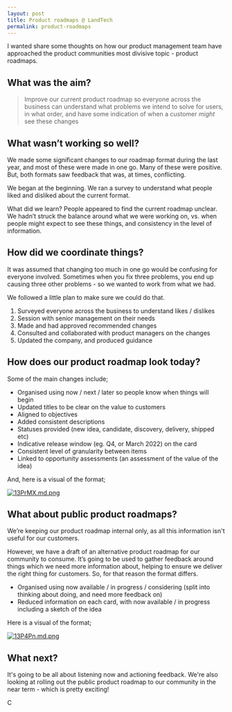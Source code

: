 ```yaml
---
layout: post
title: Product roadmaps @ LandTech
permalink: product-roadmaps
---
```

I wanted share some thoughts on how our product management team have approached the product communities most divisive topic - product roadmaps.

## What was the aim?

> Improve our current product roadmap so everyone across the business can understand what problems we intend to solve for users, in what order, and have some indication of when a customer *might* see these changes

## What wasn’t working so well?

We made some significant changes to our roadmap format during the last year, and most of these were made in one go. Many of these were positive. But, both formats saw feedback that was, at times, conflicting.

We began at the beginning. We ran a survey to understand what people liked and disliked about the current format.

What did we learn? People appeared to find the current roadmap unclear. We hadn’t struck the balance around what we were working on, vs. when people might expect to see these things, and consistency in the level of information.


## How did we coordinate things?

It was assumed that changing too much in one go would be confusing for everyone involved. Sometimes when you fix three problems, you end up causing three other problems - so we wanted to work from what we had.

We followed a little plan to make sure we could do that.

1. Surveyed everyone across the business to understand likes / dislikes
2. Session with senior management on their needs
3. Made and had approved recommended changes
4. Consulted and collaborated with product managers on the changes
5. Updated the company, and produced guidance


## How does our product roadmap look today?

Some of the main changes include;

- Organised using now / next / later so people know when things will begin
- Updated titles to be clear on the value to customers
- Aligned to objectives
- Added consistent descriptions
- Statuses provided (new idea, candidate, discovery, delivery, shipped etc)
- Indicative release window (eg. Q4, or March 2022) on the card
- Consistent level of granularity between items
- Linked to opportunity assessments (an assessment of the value of the idea)

And, here is a visual of the format;

[![13PrMX.md.png](https://iili.io/13PrMX.md.png)](https://freeimage.host/i/13PrMX)


## What about public product roadmaps?

We’re keeping our product roadmap internal only, as all this information isn't useful for our customers.

However, we have a draft of an alternative product roadmap for our community to consume. It’s going to be used to gather feedback around things which we need more information about, helping to ensure we deliver the right thing for customers. So, for that reason the format differs.  

- Organised using now available / in progress / considering (split into thinking about doing, and need more feedback on)
- Reduced information on each card, with now available / in progress including a sketch of the idea

Here is a visual of the format;

[![13P4Pn.md.png](https://iili.io/13P4Pn.md.png)](https://freeimage.host/i/13P4Pn)

## What next?

It's going to be all about listening now and actioning feedback. We're also looking at rolling out the public product roadmap to our community in the near term - which is pretty exciting!

C
